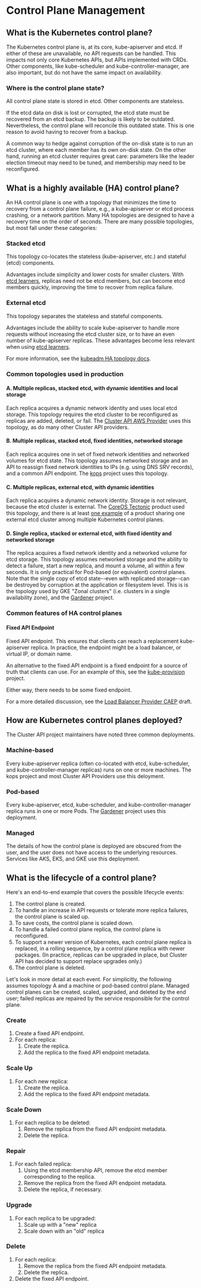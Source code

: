 # Control Plane Management

## What is the Kubernetes control plane?

The Kubernetes control plane is, at its core, kube-apiserver and etcd. If either of these are unavailable, no API requests can be handled. This impacts not only core Kubernetes APIs, but APIs implemented with CRDs. Other components, like kube-scheduler and kube-controller-manager, are also important, but do not have the same impact on availability.

### Where is the control plane state?

All control plane state is stored in etcd. Other components are stateless.

If the etcd data on disk is lost or corrupted, the etcd state must be recovered from an etcd backup. The backup is likely to be outdated. Nevertheless, the control plane will reconcile this outdated state. This is one reason to avoid having to recover from a backup.

A common way to hedge against corruption of the on-disk state is to run an etcd cluster, where each member has its own on-disk state. On the other hand, running an etcd cluster requires great care: parameters like the leader election timeout may need to be tuned, and membership may need to be reconfigured.

## What is a highly available (HA) control plane?

An HA control plane is one with a topology that minimizes the time to recovery from a control plane failure, e.g., a kube-apiserver or etcd process crashing, or a network partition. Many HA topologies are designed to have a recovery time on the order of seconds. There are many possible topologies, but most fall under these categories:

### Stacked etcd

This topology co-locates the stateless (kube-apiserver, etc.) and stateful (etcd) components.

Advantages include simplicity and lower costs for smaller clusters. With [etcd learners](https://etcd.io/docs/v3.3.12/learning/learner/), replicas need not be etcd members, but can become etcd members quickly, improving the time to recover from replica failure.

### External etcd

This topology separates the stateless and stateful components.

Advantages include the ability to scale kube-apiserver to handle more requests without increasing the etcd cluster size, or to have an even number of kube-apiserver replicas. These advantages become less relevant when using [etcd learners](https://etcd.io/docs/v3.3.12/learning/learner/).

For more information, see the [kubeadm HA topology docs](https://kubernetes.io/docs/setup/production-environment/tools/kubeadm/ha-topology/).

### Common topologies used in production

#### A. Multiple replicas, stacked etcd, with dynamic identities and local storage

 Each replica acquires a dynamic network identity and uses local etcd storage. This topology requires the etcd cluster to be reconfigured as replicas are added, deleted, or fail. The [Cluster API AWS Provider](sigs.k8s.io/cluster-api-provider-aws/) uses this topology, as do many other Cluster API providers.

#### B. Multiple replicas, stacked etcd, fixed identities, networked storage

Each replica acquires one in set of fixed network identities and networked volumes for etcd state. This topology assumes networked storage and an API to reassign fixed network identities to IPs (e.g. using DNS SRV records), and a common API endpoint. The [kops](https://github.com/kubernetes/kops) project uses this topology.

#### C. Multiple replicas, external etcd, with dynamic identities

Each replica acquires a dynamic network identity. Storage is not relevant, because the etcd cluster is external. The [CoreOS Tectonic](https://coreos.com/tectonic/docs/latest/troubleshooting/etcd-nodes.html) product used this topology, and there is at least [one example](https://banzaicloud.com/blog/etcd-multi/) of a product sharing one external etcd cluster among multiple Kubernetes control planes.

#### D. Single replica, stacked or external etcd, with fixed identity and networked storage

The replica acquires a fixed network identity and a networked volume for etcd storage. This topology assumes networked storage and the ability to detect a failure, start a new replica, and mount a volume, all within a few seconds. It is only practical for Pod-based (or equivalent) control planes. Note that the single copy of etcd state--even with replicated storage--can be destroyed by corruption at the application or filesystem level. This is is the topology used by GKE "Zonal clusters" (i.e. clusters in a single availability zone), and the [Gardener](https://gardener.cloud) project.

### Common features of HA control planes

#### Fixed API Endpoint

Fixed API endpoint. This ensures that clients can reach a replacement kube-apiserver replica. In practice, the endpoint might be a load balancer, or virtual IP, or domain name.

An alternative to the fixed API endpoint is a fixed endpoint for a source of truth that clients can use. For an example of this, see the [kube-provision](https://github.com/moshloop/kube-provision) project.

Either way, there needs to be some fixed endpoint.

For a more detailed discussion, see the [Load Balancer Provider CAEP](https://docs.google.com/document/d/17Z_F_lmv4WgXaG9TaayOwwpCGRRoBxLbY070TSXDhvs/edit) draft.

## How are Kubernetes control planes deployed?

The Cluster API project maintainers have noted three common deployments.

### Machine-based

Every kube-apiserver replica (often co-located with etcd, kube-scheduler, and kube-controller-manager replicas) runs on one or more machines. The kops project and most Cluster API Providers use this deloyment.

### Pod-based

Every kube-apiserver, etcd, kube-scheduler, and kube-controller-manager replica runs in one or more Pods. The [Gardener](https://gardener.cloud) project uses this deployment.

### Managed

The details of how the control plane is deployed are obscured from the user, and the user does not have access to the underlying resources. Services like AKS, EKS, and GKE use this deployment.

## What is the lifecycle of a control plane?

Here's an end-to-end example that covers the possible lifecycle events:

1. The control plane is created.
1. To handle an increase in API requests or tolerate more replica failures, the control plane is scaled up.
1. To save costs, the control plane is scaled down.
1. To handle a failed control plane replica, the control plane is reconfigured.
1. To support a newer version of Kubernetes, each control plane replica is replaced, in a rolling sequence, by a control plane replica with newer packages. (In practice, replicas can be upgraded in place, but Cluster API has decided to support replace upgrades only.)
1. The control plane is deleted.

Let's look in more detail at each event. For simplicitly, the following assumes topology A and a machine or pod-based control plane. Managed control planes can be created, scaled, upgraded, and deleted by the end user; failed replicas are repaired by the service responsible for the control plane.

### Create

1. Create a fixed API endpoint.
2. For each replica:
    1. Create the replica.
    1. Add the replica to the fixed API endpoint metadata.

### Scale Up

1. For each new replica:
    1. Create the replica.
    1. Add the replica to the fixed API endpoint metadata.

### Scale Down

1. For each replica to be deleted:
    1. Remove the replica from the fixed API endpoint metadata.
    2. Delete the replica.

### Repair

1. For each failed replica:
    1. Using the etcd membership API, remove the etcd member corresponding to the replica.
    1. Remove the replica from the fixed API endpoint metadata.
    2. Delete the replica, if necessary.

### Upgrade

1. For each replica to be upgraded:
   1. Scale up with a "new" replica
   2. Scale down with an "old" replica

### Delete

1. For each replica:
   1. Remove the replica from the fixed API endpoint metadata.
   2. Delete the replica.
2. Delete the fixed API endpoint.
